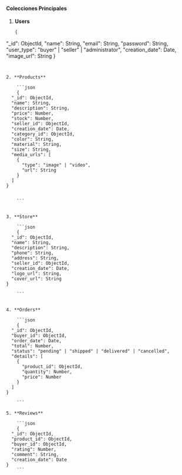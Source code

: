 #### Colecciones Principales

1. **Users**

    ```json
    {
  "_id": ObjectId,
  "name": String,
  "email": String,
  "password": String,
  "user_type": "buyer" | "seller" | "administrator",
  "creation_date": Date,
  "image_url": String
}

```
  

2. **Products**
    
    ```json
    {
  "_id": ObjectId,
  "name": String,
  "description": String,
  "price": Number,
  "stock": Number,
  "seller_id": ObjectId,
  "creation_date": Date,   
  "category_id": ObjectId,
  "color": String,
  "material": String,
  "size": String,
  "media_urls": [ 
    {
      "type": "image" | "video",
      "url": String
    }
  ]
}


    ```
    
    
3. **Store**
    
    ```json
    {
  "_id": ObjectId,
  "name": String,
  "description": String,
  "phone": String,
  "address": String,
  "seller_id": ObjectId,
  "creation_date": Date,
  "logo_url": String,
  "cover_url": String
}

    ```

    
4. **Orders**
    
    ```json
    {
  "_id": ObjectId,
  "buyer_id": ObjectId,
  "order_date": Date,
  "total": Number,
  "status": "pending" | "shipped" | "delivered" | "cancelled",
  "details": [
    {
      "product_id": ObjectId,
      "quantity": Number,
      "price": Number
    }
  ]
}

    ```
    
5. **Reviews**
    
    ```json
    {
  "_id": ObjectId,
  "product_id": ObjectId,
  "buyer_id": ObjectId,
  "rating": Number,
  "comment": String,
  "creation_date": Date
}
    ```
    